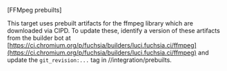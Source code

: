 [FFMpeg prebuilts]

This target uses prebuilt artifacts for the ffmpeg library which are downloaded
via CIPD.  To update these, identify a version of these artifacts from the
builder bot at
[https://ci.chromium.org/p/fuchsia/builders/luci.fuchsia.ci/ffmpeg](https://ci.chromium.org/p/fuchsia/builders/luci.fuchsia.ci/ffmpeg)
and update the `git_revision:...` tag in //integration/prebuilts.
